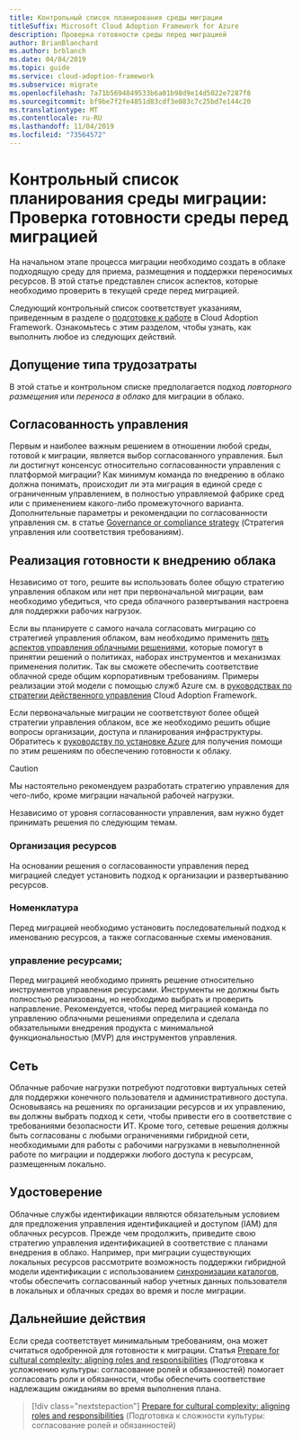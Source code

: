 ```yaml
---
title: Контрольный список планирования среды миграции
titleSuffix: Microsoft Cloud Adoption Framework for Azure
description: Проверка готовности среды перед миграцией
author: BrianBlanchard
ms.author: brblanch
ms.date: 04/04/2019
ms.topic: guide
ms.service: cloud-adoption-framework
ms.subservice: migrate
ms.openlocfilehash: 7a71b5694849533b6a01b98d9e14d5022e7287f8
ms.sourcegitcommit: bf9be7f2fe4851d83cdf3e083c7c25bd7e144c20
ms.translationtype: MT
ms.contentlocale: ru-RU
ms.lasthandoff: 11/04/2019
ms.locfileid: "73564572"
---
```

# <a name="migration-environment-planning-checklist-validate-environmental-readiness-prior-to-migration"></a>Контрольный список планирования среды миграции: Проверка готовности среды перед миграцией

На начальном этапе процесса миграции необходимо создать в облаке подходящую среду для приема, размещения и поддержки переносимых ресурсов. В этой статье представлен список аспектов, которые необходимо проверить в текущей среде перед миграцией.

Следующий контрольный список соответствует указаниям, приведенным в разделе о [подготовке к работе](../../../ready/index.md) в Cloud Adoption Framework. Ознакомьтесь с этим разделом, чтобы узнать, как выполнить любое из следующих действий.

## <a name="effort-type-assumption"></a>Допущение типа трудозатраты

В этой статье и контрольном списке предполагается подход _повторного размещения_ или _переноса в облако_ для миграции в облако.

## <a name="governance-alignment"></a>Согласованность управления

Первым и наиболее важным решением в отношении любой среды, готовой к миграции, является выбор согласованного управления. Был ли достигнут консенсус относительно согласованности управления с платформой миграции? Как минимум команда по внедрению в облако должна понимать, происходит ли эта миграция в единой среде с ограниченным управлением, в полностью управляемой фабрике сред или с применением какого-либо промежуточного варианта. Дополнительные параметры и рекомендации по согласованности управления см. в статье [Governance or compliance strategy](../../expanded-scope/governance-or-compliance.md) (Стратегия управления или соответствия требованиям).

## <a name="cloud-readiness-implementation"></a>Реализация готовности к внедрению облака

Независимо от того, решите вы использовать более общую стратегию управления облаком или нет при первоначальной миграции, вам необходимо убедиться, что среда облачного развертывания настроена для поддержки рабочих нагрузок.

Если вы планируете с самого начала согласовать миграцию со стратегией управления облаком, вам необходимо применить [пять аспектов управления облачными решениями](../../../govern/governance-disciplines.md), которые помогут в принятии решений о политиках, наборах инструментов и механизмах применения политик. Так вы сможете обеспечить соответствие облачной среде общим корпоративным требованиям. Примеры реализации этой модели с помощью служб Azure см. в [руководствах по стратегии действенного управления](../../../govern/guides/index.md) Cloud Adoption Framework.

Если первоначальные миграции не соответствуют более общей стратегии управления облаком, все же необходимо решить общие вопросы организации, доступа и планирования инфраструктуры. Обратитесь к [руководству по установке Azure](../../../ready/azure-setup-guide/index.md) для получения помощи по этим решениям по обеспечению готовности к облаку.

> [!CAUTION]
> Мы настоятельно рекомендуем разработать стратегию управления для чего-либо, кроме миграции начальной рабочей нагрузки.

Независимо от уровня согласованности управления, вам нужно будет принимать решения по следующим темам.

### <a name="resource-organization"></a>Организация ресурсов

На основании решения о согласованности управления перед миграцией следует установить подход к организации и развертыванию ресурсов.

### <a name="nomenclature"></a>Номенклатура

Перед миграцией необходимо установить последовательный подход к именованию ресурсов, а также согласованные схемы именования.

### <a name="resource-governance"></a>управление ресурсами;

Перед миграцией необходимо принять решение относительно инструментов управления ресурсами. Инструменты не должны быть полностью реализованы, но необходимо выбрать и проверить направление. Рекомендуется, чтобы перед миграцией команда по управлению облачными решениями определила и сделала обязательными внедрения продукта с минимальной функциональностью (MVP) для инструментов управления.

## <a name="network"></a>Сеть

Облачные рабочие нагрузки потребуют подготовки виртуальных сетей для поддержки конечного пользователя и административного доступа. Основываясь на решениях по организации ресурсов и их управлению, вы должны выбрать подход к сети, чтобы привести его в соответствие с требованиями безопасности ИТ. Кроме того, сетевые решения должны быть согласованы с любыми ограничениями гибридной сети, необходимыми для работы с рабочими нагрузками в невыполненной работе по миграции и поддержки любого доступа к ресурсам, размещенным локально.

## <a name="identity"></a>Удостоверение

Облачные службы идентификации являются обязательным условием для предложения управления идентификацией и доступом (IAM) для облачных ресурсов. Прежде чем продолжить, приведите свою стратегию управления идентификацией в соответствие с планами внедрения в облако. Например, при миграции существующих локальных ресурсов рассмотрите возможность поддержки гибридной модели идентификации с использованием [синхронизации каталогов](../../../decision-guides/identity/index.md), чтобы обеспечить согласованный набор учетных данных пользователя в локальных и облачных средах во время и после миграции.

## <a name="next-steps"></a>Дальнейшие действия

Если среда соответствует минимальным требованиям, она может считаться одобренной для готовности к миграции. Статья [Prepare for cultural complexity: aligning roles and responsibilities](./cultural-complexity.md) (Подготовка к усложнению культуры: согласование ролей и обязанностей) помогает согласовать роли и обязанности, чтобы обеспечить соответствие надлежащим ожиданиям во время выполнения плана.

> [!div class="nextstepaction"]
> [Prepare for cultural complexity: aligning roles and responsibilities](./cultural-complexity.md) (Подготовка к сложности культуры: согласование ролей и обязанностей)
